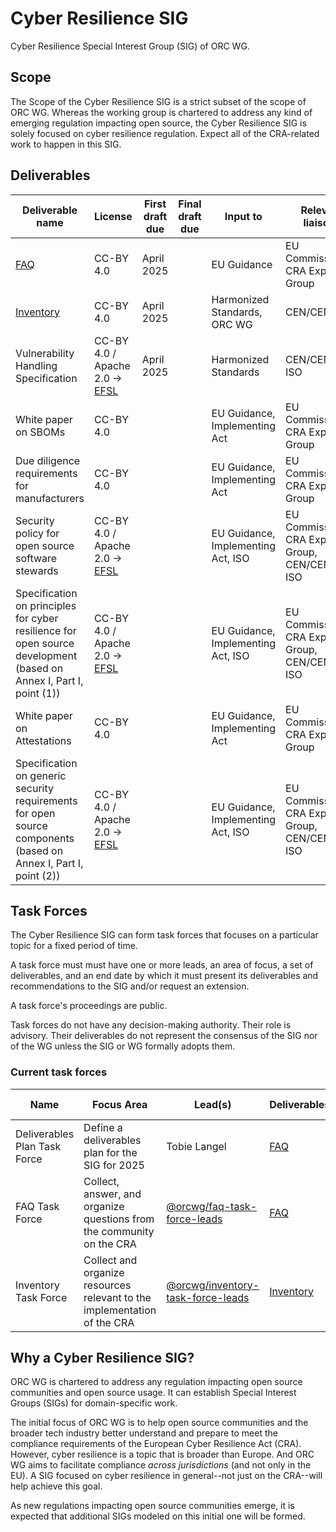 # Cyber Resilience SIG

Cyber Resilience Special Interest Group (SIG) of ORC WG.

## Scope

The Scope of the Cyber Resilience SIG is a strict subset of the scope of ORC WG. Whereas the working group is chartered to address any kind of emerging regulation impacting open source, the Cyber Resilience SIG is solely focused on cyber resilience regulation. Expect all of the CRA-related work to happen in this SIG.

## Deliverables

| Deliverable name | License | First draft due | Final draft due | Input to | Relevant liaisons | Owner |
|---|---|---|---|---|---|---|
| [FAQ](https://github.com/orcwg/cra-hub/blob/main/faq.md) | CC-BY 4.0 | April 2025 |  | EU Guidance | EU Commission, CRA Expert Group | [FAQ Task Force][TFs] |
| [Inventory](https://github.com/orcwg/cra-hub/blob/main/inventory.md) | CC-BY 4.0 | April 2025 |  | Harmonized Standards, ORC WG | CEN/CENELEC | [Inventory Task Force][TFs] |
| Vulnerability Handling Specification | CC-BY 4.0 / Apache 2.0 → [EFSL][] | April 2025 |  | Harmonized Standards | CEN/CENELEC, ISO | Cyber Resilience Practices Project |
| White paper on SBOMs | CC-BY 4.0 | | | EU Guidance, Implementing Act | EU Commission, CRA Expert Group |  |
| Due diligence requirements for manufacturers | CC-BY 4.0 |  |  | EU Guidance, Implementing Act | EU Commission, CRA Expert Group |  |
| Security policy for open source software stewards | CC-BY 4.0 / Apache 2.0 → [EFSL][] |  |  | EU Guidance, Implementing Act, ISO | EU Commission, CRA Expert Group, CEN/CENELEC, ISO | Cyber Resilience Practices Project |
| Specification on principles for cyber resilience for open source development (based on Annex I, Part I, point (1)) | CC-BY 4.0 / Apache 2.0 → [EFSL][] |  |  | EU Guidance, Implementing Act, ISO | EU Commission, CRA Expert Group, CEN/CENELEC, ISO | Cyber Resilience Practices Project |
| White paper on Attestations | CC-BY 4.0 | | | EU Guidance, Implementing Act | EU Commission, CRA Expert Group |  |
| Specification on generic security requirements for open source components (based on Annex I, Part I, point (2)) | CC-BY 4.0 / Apache 2.0 → [EFSL][] |  |  | EU Guidance, Implementing Act, ISO | EU Commission, CRA Expert Group, CEN/CENELEC, ISO | Cyber Resilience Practices Project |

## Task Forces

The Cyber Resilience SIG can form task forces that focuses on a particular topic for a fixed period of time.

A task force must must have one or more leads, an area of focus, a set of deliverables, and an end date by which it must present its deliverables and recommendations to the SIG and/or request an extension.

A task force's proceedings are public.

Task forces do not have any decision-making authority. Their role is advisory. Their deliverables do not represent the consensus of the SIG nor of the WG unless the SIG or WG formally adopts them.

### Current task forces

| Name | Focus Area | Lead(s) | Deliverables | Minutes | End date | 
|---|---|---|---|---|---|
| Deliverables Plan Task Force | Define a deliverables plan for the SIG for 2025 | Tobie Langel | [FAQ](https://github.com/orcwg/cra-hub/blob/main/faq.md) | [Minutes](./minutes/deliverables-plan-task-force) | 2025-03-03 |
| FAQ Task Force | Collect, answer, and organize questions from the community on the CRA | [@orcwg/faq-task-force-leads](https://github.com/orgs/orcwg/teams/faq-task-force-leads) | [FAQ](https://github.com/orcwg/cra-hub/blob/main/faq.md) | [Minutes](./minutes/faq-task-force) | 2025-06-30 |
| Inventory Task Force | Collect and organize resources relevant to the implementation of the CRA | [@orcwg/inventory-task-force-leads](https://github.com/orgs/orcwg/teams/inventory-task-force-leads) | [Inventory](https://github.com/orcwg/cra-hub/blob/main/inventory.md) | [Minutes](./minutes/inventory-task-force) | 2025-06-30 |

## Why a Cyber Resilience SIG?

ORC WG is chartered to address any regulation impacting open source communities and open source usage. It can establish Special Interest Groups (SIGs) for domain-specific work. 

The initial focus of ORC WG is to help open source communities and the broader tech industry better understand and prepare to meet the compliance requirements of the European Cyber Resilience Act (CRA). However, cyber resilience is a topic that is broader than Europe. And ORC WG aims to facilitate compliance _across jurisdictions_ (and not only in the EU). A SIG focused on cyber resilience in general--not just on the CRA--will help achieve this goal.

As new regulations impacting open source communities emerge, it is expected that additional SIGs modeled on this initial one will be formed.

[TFs]: #current-task-forces
[EFSL]: https://www.eclipse.org/legal/efsl/
